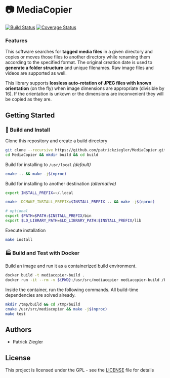 # :camera: MediaCopier

[![Build Status](https://github.com/patrickziegler/MediaCopier/workflows/build-and-test/badge.svg)](https://github.com/patrickziegler/MediaCopier/actions)
[![Coverage Status](https://coveralls.io/repos/github/patrickziegler/MediaCopier/badge.svg?branch=master)](https://coveralls.io/github/patrickziegler/MediaCopier?branch=master)

### Features
This software searches for **tagged media files** in a given directory and copies or moves those files to another directory while renaming them according to the specified format.
The original creation date is used to **generate a folder structure** and unique filenames.
Raw image files and videos are supported as well.

This library supports **lossless auto-rotation of JPEG files with known orientation** (on the fly) when image dimensions are appropriate (divisible by 16).
If the orientation is unkown or the dimensions are inconvenient they will be copied as they are.

## Getting Started

### :hammer: Build and Install

Clone this repository and create a build directory
```sh
git clone --recursive https://github.com/patrickziegler/MediaCopier.git
cd MediaCopier && mkdir build && cd build
```

Build for installing to `/usr/local` *(default)*
```sh
cmake .. && make -j$(nproc)
```

Build for installing to another destination *(alternative)*
```sh
export INSTALL_PREFIX=~/.local

cmake -DCMAKE_INSTALL_PREFIX=$INSTALL_PREFIX .. && make -j$(nproc)

# optional
export $PATH=$PATH:$INSTALL_PREFIX/bin
export $LD_LIBRARY_PATH=$LD_LIBRARY_PATH:$INSTALL_PREFIX/lib
```

Execute installation
```sh
make install
```

### :factory: Build and Test with Docker

Build an image and run it as a containerized build environment.
```sh
docker build -t mediacopier-build .
docker run -it --rm -v ${PWD}:/usr/src/mediacopier mediacopier-build /bin/bash
```

Inside the container, run the following commands.
All build-time dependencies are solved already.
```sh
mkdir /tmp/build && cd /tmp/build
cmake /usr/src/mediacopier && make -j$(nproc)
make test
```

## Authors

* Patrick Ziegler

## License

This project is licensed under the GPL - see the [LICENSE](LICENSE) file for details
